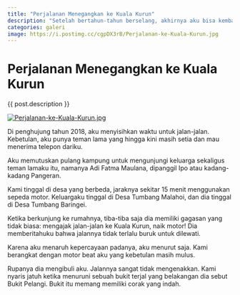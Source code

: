 ```yaml
---
title: "Perjalanan Menegangkan ke Kuala Kurun"
description: "Setelah bertahun-tahun berselang, akhirnya aku bisa kembali berkunjung ke Kuala Kurun, ibukota kabupaten Gunung Mas."
categories: galeri
image: https://i.postimg.cc/cgpDX3rB/Perjalanan-ke-Kuala-Kurun.jpg
---
```

# Perjalanan Menegangkan ke Kuala Kurun

{{ post.description }}

[![Perjalanan-ke-Kuala-Kurun.jpg](https://i.postimg.cc/T1wZ2qxF/Perjalanan-ke-Kuala-Kurun.jpg)](https://postimg.cc/cgpDX3rB)

Di penghujung tahun 2018, aku menyisihkan waktu untuk jalan-jalan. Kebetulan, aku punya teman lama yang hingga kini masih setia dan mau menerima telepon dariku. 

Aku memutuskan pulang kampung untuk mengunjungi keluarga sekaligus teman lamaku itu, namanya Adi Fatma Maulana, dipanggil Ipo atau kadang-kadang Pangeran.

Kami tinggal di desa yang berbeda, jaraknya sekitar 15 menit menggunakan sepeda motor. Keluargaku tinggal di Desa Tumbang Malahoi, dan dia tinggal di Desa Tumbang Baringei.

Ketika berkunjung ke rumahnya, tiba-tiba saja dia memiliki gagasan yang tidak biasa: mengajak jalan-jalan ke Kuala Kurun, naik motor! Dia memberitahuku bahwa jalannya tidak terlalu buruk untuk dilewati.

Karena aku menaruh kepercayaan padanya, aku menurut saja. Kami berangkat dengan motor beat aku yang kebetulan masih mulus.

Rupanya dia mengibuli aku. Jalannya sangat tidak mengenakkan. Kami nyaris jatuh ketika menuruni sebuah bukit terjal yang belakangan dia sebut Bukit Pelangi. Bukit itu memang memiliki corak yang indah. 
